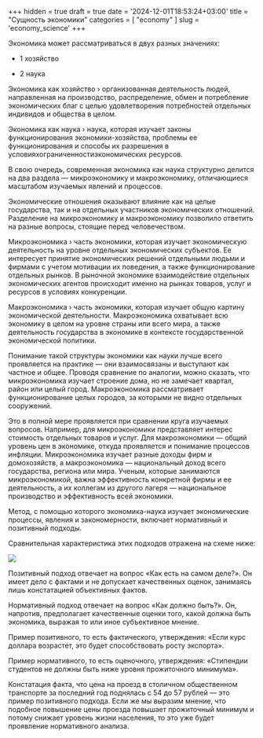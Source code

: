 +++
hidden = true
draft = true
date = '2024-12-01T18:53:24+03:00'
title = "Сущность экономики"
categories = [ "economy" ]
slug = 'economy_science'
+++

<p>Экономика может рассматриваться в двух разных значениях:</p>
            <ul>
              <li>
                <p>1 хозяйство</p>
              </li>
            </ul>
            <ul>
              <li>
                <p>2 наука</p>
              </li>
            </ul>
            <p>
              Экономика как хозяйство &rsaquo; организованная деятельность людей, направленная на
              производство, распределение, обмен и потребление экономических благ с целью
              удовлетворения потребностей отдельных индивидов и общества в целом.
            </p>
            <p>
              Экономика как наука &rsaquo; наука, которая изучает законы функционирования
              экономики-хозяйства, проблемы ее функционирования и способы их разрешения в
              условияхограниченностиэкономических ресурсов.
            </p>
            <p>
              В свою очередь, современная экономика как наука структурно делится на два раздела —
              микроэкономику и макроэкономику, отличающиеся масштабом изучаемых явлений и процессов.
            </p>
            <p>
              Экономические отношения оказывают влияние как на целые государства, так и на отдельных
              участников экономических отношений. Разделение на микроэкономику и макроэкономику
              позволило ответить на разные вопросы, стоящие перед человечеством.
            </p>
            <p>
              Микроэкономика &rsaquo; часть экономики, которая изучает экономическую деятельность на
              уровне отдельных экономических субъектов. Ее интересует принятие экономических решений
              отдельными людьми и фирмами с учетом мотивации их поведения, а также функционирование
              отдельных рынков. В рыночной экономике взаимодействие отдельных экономических агентов
              происходит именно на рынках товаров, услуг и ресурсов в условиях конкуренции.
            </p>
            <p>
              Макроэкономика &rsaquo; часть экономики, которая изучает общую картину экономической
              деятельности. Макроэкономика охватывает всю экономику в целом на уровне страны или
              всего мира, а также деятельность государства в экономике в контексте государственной
              экономической политики.
            </p>
            <p>
              Понимание такой структуры экономики как науки лучше всего проявляется на практике —
              они взаимосвязаны и выступают как частное и общее. Проводя сравнение по аналогии,
              можно сказать, что микроэкономика изучает строение дома, но не замечает квартал, район
              или целый город. Макроэкономика рассматривает функционирование целых городов, за
              которыми не видно отдельных сооружений.
            </p>
            <p>
              Это в полной мере проявляется при сравнении круга изучаемых вопросов. Например, для
              микроэкономики представляет интерес стоимость отдельных товаров и услуг. Для
              макроэкономики — общий уровень цен в экономике, откуда проявляется и понимание
              процессов инфляции. Микроэкономика изучает разные доходы фирм и домохозяйств, а
              макроэкономика — национальный доход всего государства, региона или мира. Ученым,
              которые занимаются микроэкономикой, важна эффективность конкретной фирмы и ее
              деятельность, а их коллегам из другого лагеря — национальное производство и
              эффективность всей экономики.
            </p>
            <p>
              Метод, с помощью которого экономика-наука изучает экономические процессы, явления и
              закономерности, включает нормативный и позитивный подходы.
            </p>
            <p>Сравнительная характеристика этих подходов отражена на схеме ниже:</p>
            <img src="../images/economy_science.png" />
            <p>
              Позитивный подход отвечает на вопрос «Как есть на самом деле?». Он имеет дело с
              фактами и не допускает качественных оценок, занимаясь лишь констатацией объективных
              фактов.
            </p>
            <p>
              Нормативный подход отвечает на вопрос «Как должно быть?». Он, напротив, предполагает
              качественные оценки того, какой должна быть экономика, выражая то или иное
              субъективное мнение.
            </p>
            <p>
              Пример позитивного, то есть фактического, утверждения: «Если курс доллара возрастет,
              это будет способствовать росту экспорта».
            </p>
            <p>
              Пример нормативного, то есть оценочного, утверждения: «Стипендии студентов не должны
              быть ниже уровня прожиточного минимума».
            </p>
            <p>
              Констатация факта, что цена на проезд в столичном общественном транспорте за последний
              год поднялась с 54 до 57 рублей — это пример позитивного подхода. Если же мы выразим
              мнение, что подобное повышение цены проезда повышает прожиточный минимум и потому
              снижает уровень жизни населения, то это уже будет проявление нормативного анализа.
            </p>